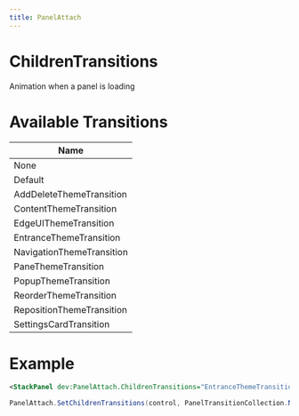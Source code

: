 ```yaml
---
title: PanelAttach
---
```


# ChildrenTransitions

Animation when a panel is loading

# Available Transitions

|Name|
|-|
|None|
|Default|
|AddDeleteThemeTransition|
|ContentThemeTransition|
|EdgeUIThemeTransition|
|EntranceThemeTransition|
|NavigationThemeTransition|
|PaneThemeTransition|
|PopupThemeTransition|
|ReorderThemeTransition|
|RepositionThemeTransition|
|SettingsCardTransition|

# Example

```xml
<StackPanel dev:PanelAttach.ChildrenTransitions="EntranceThemeTransition">
```

```cs
PanelAttach.SetChildrenTransitions(control, PanelTransitionCollection.NavigationThemeTransition);
```